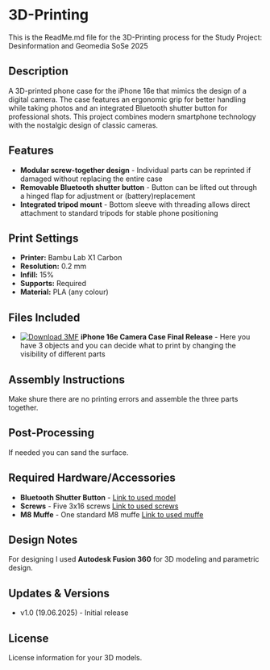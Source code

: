 # 3D-Printing

This is the ReadMe.md file for the 3D-Printing process for the Study Project: Desinformation and Geomedia SoSe 2025
## Description

A 3D-printed phone case for the iPhone 16e that mimics the design of a digital camera. The case features an ergonomic grip for better handling while taking photos and an integrated Bluetooth shutter button for professional shots. This project combines modern smartphone technology with the nostalgic design of classic cameras.


## Features

* **Modular screw-together design** - Individual parts can be reprinted if damaged without replacing the entire case
* **Removable Bluetooth shutter button** - Button can be lifted out through a hinged flap for adjustment or (battery)replacement
* **Integrated tripod mount** - Bottom sleeve with threading allows direct attachment to standard tripods for stable phone positioning

## Print Settings

* **Printer:** Bambu Lab X1 Carbon
* **Resolution:** 0.2 mm
* **Infill:** 15%
* **Supports:** Required
* **Material:** PLA (any colour)

## Files Included

* [![Download 3MF](https://img.shields.io/badge/Download-3MF%20File-blue?style=flat-square&logo=download)](./development/Final%20Release/iPhone%2016e%20Camera%20Case%20Final%20Release.3mf) **iPhone 16e Camera Case Final Release** - Here you have 3 objects and you can decide what to print by changing the visibility of different parts

## Assembly Instructions

Make shure there are no printing errors and assemble the three parts together.

## Post-Processing

If needed you can sand the surface.

## Required Hardware/Accessories

* **Bluetooth Shutter Button** - [Link to used model](https://www.amazon.de/dp/B07L9VQ8T3?ref=ppx_yo2ov_dt_b_fed_asin_title)
* **Screws** - Five 3x16 screws [Link to used screws](https://www.bauhaus.info/holzschrauben-spanplattenschrauben/spax-universalschraube/p/10016726?utm_source=google&utm_medium=ssa&utm_id=20207222069_163608639292&cid=SSAGoo20207222069_163608639292&gad_source=1&gad_campaignid=20207222069&gbraid=0AAAAADNytnJAfSMITgwLkNjOpZvDow-dC&gclid=CjwKCAjw6s7CBhACEiwAuHQcki2PqgvdTIeXlJCfAqN7rM3oLB5LN7kdMUwFmm34CBxaqZ_orfjFxhoCvdIQAvD_BwE)
* **M8 Muffe** - One standard M8 muffe [Link to used muffe](https://www.bauhaus.info/sechskantmuttern/marinetech-sechskantmutter/p/23677058)


## Design Notes

For designing I used **Autodesk Fusion 360** for 3D modeling and parametric design.

## Updates & Versions

* v1.0 (19.06.2025) - Initial release

## License

License information for your 3D models.